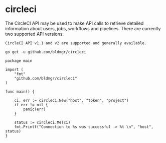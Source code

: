# circleci

The CircleCI API may be used to make API calls to retrieve detailed information about users, jobs, workflows and pipelines. There are currently two supported API versions:

`CircleCI API v1.1 and v2 are supported and generally available.`


`go get -u github.com/bldmgr/circleci`

```golang
package main

import (
	"fmt"
	"github.com/bldmgr/circleci"
)

func main() {

	ci, err := circleci.New("host", "token", "project")
	if err != nil {
		panic(err)
	}

	status := circleci.Me(ci)
	fmt.Printf("Connection to %s was successful -> %t \n", "host", status)
}

```